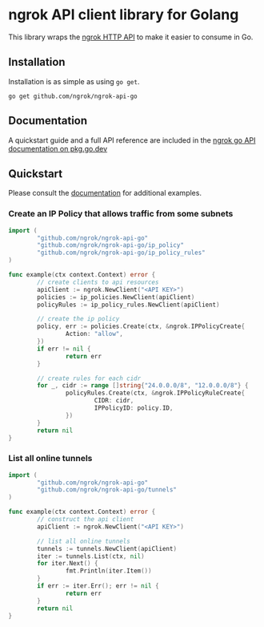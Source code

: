 # ngrok API client library for Golang

This library wraps the [ngrok HTTP API](https://ngrok.com/docs/api) to make it
easier to consume in Go.

## Installation

Installation is as simple as using `go get`.

    go get github.com/ngrok/ngrok-api-go

## Documentation

A quickstart guide and a full API reference are included in the [ngrok go API documentation on pkg.go.dev](https://pkg.go.dev/github.com/ngrok/ngrok-api-go)

## Quickstart

Please consult the [documentation](https://pkg.go.dev/github.com/ngrok/ngrok-api-go) for additional examples.

### Create an IP Policy that allows traffic from some subnets

```go
import (
        "github.com/ngrok/ngrok-api-go"
        "github.com/ngrok/ngrok-api-go/ip_policy"
        "github.com/ngrok/ngrok-api-go/ip_policy_rules"
)

func example(ctx context.Context) error {
        // create clients to api resources
        apiClient := ngrok.NewClient("<API KEY>")
        policies := ip_policies.NewClient(apiClient)
        policyRules := ip_policy_rules.NewClient(apiClient)

        // create the ip policy
        policy, err := policies.Create(ctx, &ngrok.IPPolicyCreate{
                Action: "allow",
        })
        if err != nil {
                return err
        }

        // create rules for each cidr
        for _, cidr := range []string{"24.0.0.0/8", "12.0.0.0/8"} {
                policyRules.Create(ctx, &ngrok.IPPolicyRuleCreate{
                        CIDR: cidr,
                        IPPolicyID: policy.ID,
                })
        }
        return nil
}
```

### List all online tunnels

```go
import (
        "github.com/ngrok/ngrok-api-go"
        "github.com/ngrok/ngrok-api-go/tunnels"
)

func example(ctx context.Context) error {
        // construct the api client
        apiClient := ngrok.NewClient("<API KEY>")

        // list all online tunnels
        tunnels := tunnels.NewClient(apiClient)
        iter := tunnels.List(ctx, nil)
        for iter.Next() {
                fmt.Println(iter.Item())
        }
        if err := iter.Err(); err != nil {
                return err
        }
        return nil
}
```
